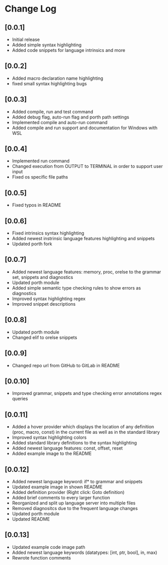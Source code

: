 # Change Log

## [0.0.1]

- Initial release
- Added simple syntax highlighting
- Added code snippets for language intrinsics and more

## [0.0.2]

- Added macro declaration name highlighting
- fixed small syntax highlighting bugs

## [0.0.3]

- Added compile, run and test command
- Added debug flag, auto-run flag and porth path settings
- Implemented compile and auto-run command
- Added compile and run support and documentation for Windows with WSL

## [0.0.4]

- Implemented run command
- Changed execution from OUTPUT to TERMINAL in order to support user input
- Fixed os specific file paths

## [0.0.5]

- Fixed typos in README

## [0.0.6]

- Fixed intrinsics syntax highlighting
- Added newest instrinsic language features highlighting and snippets
- Updated porth fork

## [0.0.7]

- Added newest language features: memory, proc, orelse to the grammar set, snippets and diagnostics
- Updated porth module
- Added simple semantic type checking rules to show errors as diagnostics
- Improved syntax highlighting regex
- Improved snippet descriptions

## [0.0.8]

- Updated porth module
- Changed elif to orelse snippets

## [0.0.9]

- Changed repo url from GitHub to GitLab in README

## [0.0.10]

- Improved grammar, snippets and type checking error annotations regex queries

## [0.0.11]

- Added a hover provider which displays the location of any definition (proc, macro, const) in the current file as well as in the standard library
- Improved syntax highlighting colors
- Added standard library definitions to the syntax highlighting
- Added newest language features: const, offset, reset
- Added example image to the README

## [0.0.12]

- Added newest language keyword: if* to grammar and snippets
- Updated example image in shown README
- Added definition provider (Right click: Goto definition)
- Added brief comments to every larger function
- Reorganized and split up language server into multiple files
- Removed diagnositcs due to the frequent language changes
- Updated porth module
- Updated README

## [0.0.13]

- Updated example code image path
- Added newest language keywords (datatypes: [int, ptr, bool], in, max)
- Rewrote function comments